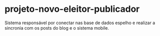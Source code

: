 # projeto-novo-eleitor-publicador
Sistema responsável por conectar nas base de dados espelho e realizar a sincronia com os posts do blog e o sistema mobile.

